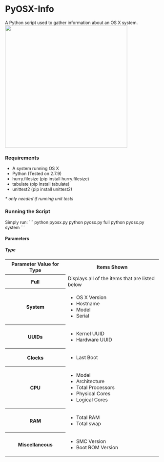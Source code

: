 # PyOSX-Info
A Python script used to gather information about an OS X system.
<img src='http://i.imgur.com/oaKybcA.png' width='400px'/>

<h3>Requirements</h3>
<ul>
<li>A system running OS X</li>
<li>Python (Tested on 2.7.9)</li>
<li>hurry.filesize (pip install hurry.filesize)</li>
<li>tabulate (pip install tabulate)</li>
<li>unittest2 (pip install unittest2)</li>
</ul>
<i>* only needed if running unit tests</i>

<h3>Running the Script</h3>
Simply run:
```
python pyosx.py <type>
python pyosx.py full
python pyosx.py system
```

<h4>Parameters</h4>
<h5>Type</h5>
<table>
<tr>
<th>Parameter Value for Type</th>
<th>Items Shown</th>
</tr>
<tr>
<th>Full</th>
<td>Displays all of the items that are listed below</td>
</tr>
<tr>
<th>System</th>
<td>
<ul>
<li>OS X Version</li>
<li>Hostname</li>
<li>Model</li>
<li>Serial</li>
</ul>
</td>
</tr>
<tr>
<th>UUIDs</th>
<td>
<ul>
<li>Kernel UUID</li>
<li>Hardware UUID</li>
</ul>
</td>
</tr>
<tr>
<th>Clocks</th>
<td>
<ul>
<li>Last Boot</li>
</ul>
</td>
</tr>
<tr>
<th>CPU</th>
<td>
<ul>
<li>Model</li>
<li>Architecture</li>
<li>Total Processors</li>
<li>Physical Cores</li>
<li>Logical Cores</li>
</ul>
</td>
</tr>
<tr>
<th>RAM</th>
<td>
<ul>
<li>Total RAM</li>
<li>Total swap</li>
</ul>
</td>
</tr>
<tr>
<th>Miscellaneous</th>
<td>
<ul>
<li>SMC Version</li>
<li>Boot ROM Version</li>
</ul>
</td>
</tr>
</table>
